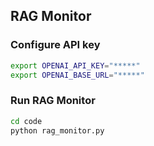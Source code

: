 ## RAG Monitor

### Configure API key
```bash
export OPENAI_API_KEY="*****"
export OPENAI_BASE_URL="*****"
```

### Run RAG Monitor
```bash
cd code
python rag_monitor.py
```